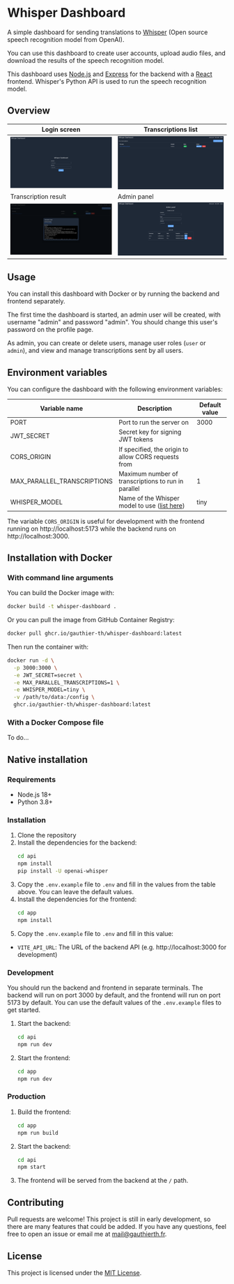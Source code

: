 # Whisper Dashboard

A simple dashboard for sending translations to [Whisper](https://github.com/openai/whisper) (Open source speech recognition model from OpenAI).

You can use this dashboard to create user accounts, upload audio files, and download the results of the speech recognition model.

This dashboard uses [Node.js](https://github.com/nodejs/node) and [Express](https://github.com/expressjs/express) for the backend with a [React](https://github.com/facebook/react) frontend. Whisper's Python API is used to run the speech recognition model.

## Overview

Login screen                                                                                                     |  Transcriptions list
-----------------------------------------------------------------------------------------------------------------|-----------------------------------------------------------------------------------------------------
![](https://github.com/gauthier-th/whisper-dashboard/blob/master/screenshots/login.png?raw=true)                 |  ![](https://github.com/gauthier-th/whisper-dashboard/blob/master/screenshots/homepage.png?raw=true)
Transcription result                                                                                             |  Admin panel
![](https://github.com/gauthier-th/whisper-dashboard/blob/master/screenshots/transcription-result.png?raw=true)  |  ![](https://github.com/gauthier-th/whisper-dashboard/blob/master/screenshots/admin-panel.png?raw=true)

## Usage

You can install this dashboard with Docker or by running the backend and frontend separately.

The first time the dashboard is started, an admin user will be created, with username "admin" and password "admin". You should change this user's password on the profile page.

As admin, you can create or delete users, manage user roles (`user` or `admin`), and view and manage transcriptions sent by all users.

## Environment variables

You can configure the dashboard with the following environment variables:

| Variable name               | Description                                          | Default value |
|-----------------------------|------------------------------------------------------|---------------|
| PORT                        | Port to run the server on                            | 3000          |
| JWT_SECRET                  | Secret key for signing JWT tokens                    |               |
| CORS_ORIGIN                 | If specified, the origin to allow CORS requests from |               |
| MAX_PARALLEL_TRANSCRIPTIONS | Maximum number of transcriptions to run in parallel  | 1             |
| WHISPER_MODEL               | Name of the Whisper model to use ([list here](https://github.com/openai/whisper?tab=readme-ov-file#available-models-and-languages)) | tiny          |

The variable `CORS_ORIGIN` is useful for development with the frontend running on http://localhost:5173 while the backend runs on http://localhost:3000.

## Installation with Docker

### With command line arguments

You can build the Docker image with:
```bash
docker build -t whisper-dashboard .
```

Or you can pull the image from GitHub Container Registry:
```bash
docker pull ghcr.io/gauthier-th/whisper-dashboard:latest
```

Then run the container with:

```bash
docker run -d \
  -p 3000:3000 \
  -e JWT_SECRET=secret \
  -e MAX_PARALLEL_TRANSCRIPTIONS=1 \
  -e WHISPER_MODEL=tiny \
  -v /path/to/data:/config \
  ghcr.io/gauthier-th/whisper-dashboard:latest
```

### With a Docker Compose file

To do...

## Native installation

### Requirements

- Node.js 18+
- Python 3.8+

### Installation

1. Clone the repository
2. Install the dependencies for the backend:
    ```bash
    cd api
    npm install
    pip install -U openai-whisper
    ```
3. Copy the `.env.example` file to `.env` and fill in the values from the table above. You can leave the default values.
4. Install the dependencies for the frontend:
    ```bash
    cd app
    npm install
    ```
5. Copy the `.env.example` file to `.env` and fill in this value:
  - `VITE_API_URL`: The URL of the backend API (e.g. http://localhost:3000 for development)

### Development

You should run the backend and frontend in separate terminals. The backend will run on port 3000 by default, and the frontend will run on port 5173 by default. You can use the default values of the `.env.example` files to get started.

1. Start the backend:
   ```bash
   cd api
   npm run dev
   ```
2. Start the frontend:
    ```bash
    cd app
    npm run dev
    ```

### Production

1. Build the frontend:
    ```bash
    cd app
    npm run build
    ```
2. Start the backend:
    ```bash
    cd api
    npm start
    ```
3. The frontend will be served from the backend at the `/` path.

## Contributing

Pull requests are welcome! This project is still in early development, so there are many features that could be added. If you have any questions, feel free to open an issue or email me at [mail@gauthierth.fr](mailto:mail@gauthierth.fr).

## License

This project is licensed under the [MIT License](LICENSE).

